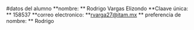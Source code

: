 #datos del alumno
**nombre: ** Rodrigo Vargas Elizondo
**Claave única: ** 158537
**correo electronico: **rvarga27@itam.mx
** preferencia de nombre: ** Rodrigo
